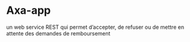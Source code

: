 # Axa-app
 un web service REST qui permet d’accepter, de refuser ou de mettre en attente des demandes de remboursement
